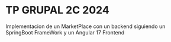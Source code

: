 ﻿# TP GRUPAL 2C 2024

Implementacion de un MarketPlace con un backend siguiendo un SpringBoot FrameWork y un Angular 17 Frontend
